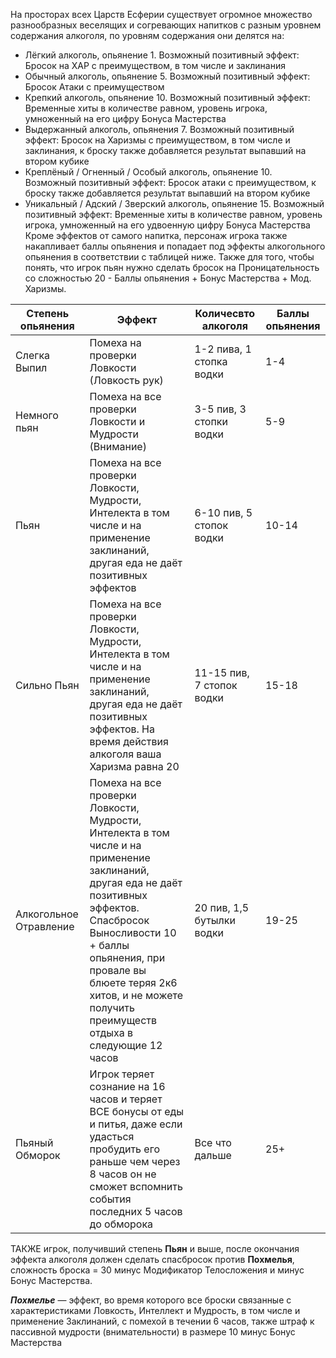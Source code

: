 На просторах всех Царств Есферии существует огромное множество разнообразных веселящих и согревающих напитков с разным уровнем содержания алкоголя, по уровням содержания они делятся на:
* Лёгкий алкоголь, опьянение 1. Возможный позитивный эффект: Бросок на ХАР с преимуществом, в том числе и заклинания
* Обычный алкоголь, опьянение 5. Возможный позитивный эффект: Бросок Атаки с преимуществом
* Крепкий алкоголь, опьянение 10. Возможный позитивный эффект: Временные хиты в количестве равном, уровень игрока, умноженный на его цифру Бонуса Мастерства
* Выдержанный алкоголь, опьянения 7. Возможный позитивный эффект: Бросок на Харизмы с преимуществом, в том числе и заклинания, к броску также добавляется результат выпавший на втором кубике
* Креплёный / Огненный / Особый алкоголь, опьянение 10. Возможный позитивный эффект: Бросок атаки с преимуществом, к броску также добавляется результат выпавший на втором кубике
* Уникальный / Адский / Зверский алкоголь, опьянение 15. Возможный позитивный эффект: Временные хиты в количестве равном, уровень игрока, умноженный на его удвоенную цифру Бонуса Мастерства
Кроме эффектов от самого напитка, персонаж игрока также накапливает баллы опьянения и попадает под эффекты алкогольного опьянения в соответствии с таблицей ниже. Также для того, чтобы понять, что игрок пьян нужно сделать бросок на Проницательность со сложностью 20 - Баллы опьянения + Бонус Мастерства + Мод. Харизмы.

| Степень опьянения      | Эффект                                                                                                                                                                                                                                                                                 | Количесвто алкоголя       | Баллы опьянения |
| ---------------------- | -------------------------------------------------------------------------------------------------------------------------------------------------------------------------------------------------------------------------------------------------------------------------------------- | ------------------------- | --------------- |
| Слегка Выпил           | Помеха на проверки Ловкости (Ловкость рук)                                                                                                                                                                                                                                             | 1-2 пива, 1 стопка водки  | 1-4             |
| Немного пьян           | Помеха на все проверки Ловкости и Мудрости (Внимание)                                                                                                                                                                                                                                  | 3-5 пив, 3 стопки водки   | 5-9             |
| Пьян                   | Помеха на все проверки Ловкости, Мудрости, Интелекта в том числе и на применение заклинаний, другая еда не даёт позитивных эффектов                                                                                                                                                    | 6-10 пив, 5 стопок водки  | 10-14           |
| Сильно Пьян            | Помеха на все проверки Ловкости, Мудрости, Интелекта в том числе и на применение заклинаний, другая еда не даёт позитивных эффектов. На время действия алкоголя ваша Харизма равна 20                                                                                                  | 11-15 пив, 7 стопок водки | 15-18           |
| Алкогольное Отравление | Помеха на все проверки Ловкости, Мудрости, Интелекта в том числе и на применение заклинаний, другая еда не даёт позитивных эффектов. Спасбросок Выносливости 10 + баллы опьянения, при провале вы блюете теряя 2к6 хитов, и не можете получить преимуществ отдыха в следующие 12 часов | 20 пив, 1,5 бутылки водки | 19-25           |
| Пьяный Обморок         | Игрок теряет сознание на 16 часов и теряет ВСЕ бонусы от еды и питья, даже если удасться пробудить его раньше чем через 8 часов он не сможет вспомнить события последних 5 часов до обморока                                                                                           | Все что дальше            | 25+             |
ТАКЖЕ игрок, получивший степень **Пьян** и выше, после окончания эффекта алкоголя должен сделать спасбросок против **Похмелья**, сложность броска = 30 минус Модификатор Телосложения и минус Бонус Мастерства.

**_Похмелье_** — эффект, во время которого все броски связанные с характеристиками Ловкость, Интеллект и Мудрость, в том числе и применение Заклинаний, с помехой в течении 6 часов, также штраф к пассивной мудрости (внимательности) в размере 10 минус Бонус Мастерства